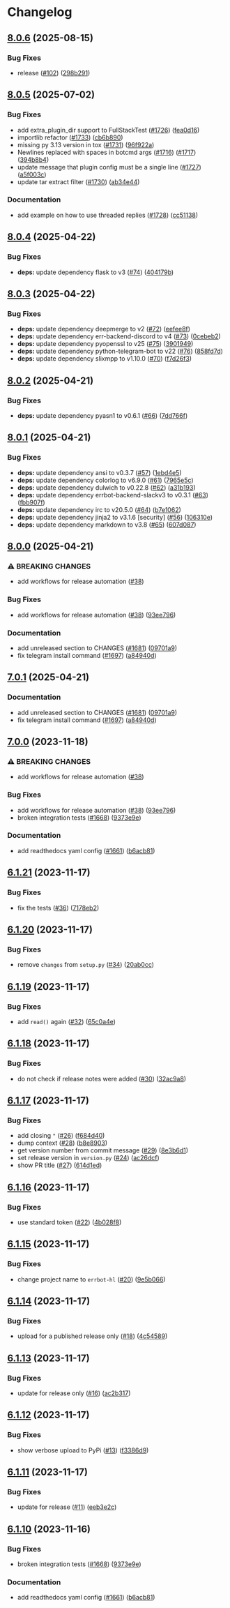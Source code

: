 # Changelog

## [8.0.6](https://github.com/Hapag-Lloyd/errbot/compare/8.0.5...8.0.6) (2025-08-15)


### Bug Fixes

* release ([#102](https://github.com/Hapag-Lloyd/errbot/issues/102)) ([298b291](https://github.com/Hapag-Lloyd/errbot/commit/298b291b27cdc833cf1df743b7ddaa6daa1576b2))

## [8.0.5](https://github.com/Hapag-Lloyd/errbot/compare/8.0.4...8.0.5) (2025-07-02)


### Bug Fixes

* add extra_plugin_dir support to FullStackTest ([#1726](https://github.com/Hapag-Lloyd/errbot/issues/1726)) ([fea0d16](https://github.com/Hapag-Lloyd/errbot/commit/fea0d1667916bf0a1d95ad8d8eafcd44b0417015))
* importlib refactor ([#1733](https://github.com/Hapag-Lloyd/errbot/issues/1733)) ([cb6b890](https://github.com/Hapag-Lloyd/errbot/commit/cb6b89051dc60b0452b6914d24d6fec5408573a0))
* missing py 3.13 version in tox ([#1731](https://github.com/Hapag-Lloyd/errbot/issues/1731)) ([96f922a](https://github.com/Hapag-Lloyd/errbot/commit/96f922a41b6444924ade012ab4b1a3aabd1b06b1))
* Newlines replaced with spaces in botcmd args ([#1716](https://github.com/Hapag-Lloyd/errbot/issues/1716)) ([#1717](https://github.com/Hapag-Lloyd/errbot/issues/1717)) ([394b8b4](https://github.com/Hapag-Lloyd/errbot/commit/394b8b4b2d40937d1840e49a15e7f9a6e8734d34))
* update message that plugin config must be a single line ([#1727](https://github.com/Hapag-Lloyd/errbot/issues/1727)) ([a5f003c](https://github.com/Hapag-Lloyd/errbot/commit/a5f003c1906f9515edd039fdc0513fc6995f72cd))
* update tar extract filter ([#1730](https://github.com/Hapag-Lloyd/errbot/issues/1730)) ([ab34e44](https://github.com/Hapag-Lloyd/errbot/commit/ab34e44aab10585263f807202d51750cf6283945))


### Documentation

* add example on how to use threaded replies ([#1728](https://github.com/Hapag-Lloyd/errbot/issues/1728)) ([cc51138](https://github.com/Hapag-Lloyd/errbot/commit/cc51138cd29daa19559fa8c436e1d247fe1cb20d))

## [8.0.4](https://github.com/Hapag-Lloyd/errbot/compare/8.0.3...8.0.4) (2025-04-22)


### Bug Fixes

* **deps:** update dependency flask to v3 ([#74](https://github.com/Hapag-Lloyd/errbot/issues/74)) ([404179b](https://github.com/Hapag-Lloyd/errbot/commit/404179baf8073ec0dc09522574f3795036ecb0ce))

## [8.0.3](https://github.com/Hapag-Lloyd/errbot/compare/8.0.2...8.0.3) (2025-04-22)


### Bug Fixes

* **deps:** update dependency deepmerge to v2 ([#72](https://github.com/Hapag-Lloyd/errbot/issues/72)) ([eefee8f](https://github.com/Hapag-Lloyd/errbot/commit/eefee8fcc12c7c1a6b20455db77993986b14003c))
* **deps:** update dependency err-backend-discord to v4 ([#73](https://github.com/Hapag-Lloyd/errbot/issues/73)) ([0cebeb2](https://github.com/Hapag-Lloyd/errbot/commit/0cebeb2b3756cf631f8f510d231076dd18efe840))
* **deps:** update dependency pyopenssl to v25 ([#75](https://github.com/Hapag-Lloyd/errbot/issues/75)) ([3901949](https://github.com/Hapag-Lloyd/errbot/commit/3901949de22d340b56da4e225098b8ea354cbff7))
* **deps:** update dependency python-telegram-bot to v22 ([#76](https://github.com/Hapag-Lloyd/errbot/issues/76)) ([858fd7d](https://github.com/Hapag-Lloyd/errbot/commit/858fd7d4bf574c9b5ba2b3de38633803876c818b))
* **deps:** update dependency slixmpp to v1.10.0 ([#70](https://github.com/Hapag-Lloyd/errbot/issues/70)) ([f7d26f3](https://github.com/Hapag-Lloyd/errbot/commit/f7d26f34ee6f5df17d5071a34e20f23f42a65ce7))

## [8.0.2](https://github.com/Hapag-Lloyd/errbot/compare/8.0.1...8.0.2) (2025-04-21)


### Bug Fixes

* **deps:** update dependency pyasn1 to v0.6.1 ([#66](https://github.com/Hapag-Lloyd/errbot/issues/66)) ([7dd766f](https://github.com/Hapag-Lloyd/errbot/commit/7dd766fbff2c58b3f8f3b46f892c8179a1898378))

## [8.0.1](https://github.com/Hapag-Lloyd/errbot/compare/8.0.0...8.0.1) (2025-04-21)


### Bug Fixes

* **deps:** update dependency ansi to v0.3.7 ([#57](https://github.com/Hapag-Lloyd/errbot/issues/57)) ([1ebd4e5](https://github.com/Hapag-Lloyd/errbot/commit/1ebd4e5c2e0ae70378bb5cabe73a2cc69d339491))
* **deps:** update dependency colorlog to v6.9.0 ([#61](https://github.com/Hapag-Lloyd/errbot/issues/61)) ([7965e5c](https://github.com/Hapag-Lloyd/errbot/commit/7965e5c80f80a273a3bbf41fb142f0a8dbbb8447))
* **deps:** update dependency dulwich to v0.22.8 ([#62](https://github.com/Hapag-Lloyd/errbot/issues/62)) ([a31b193](https://github.com/Hapag-Lloyd/errbot/commit/a31b193a190aac99a45ffecef3bf9ed9e2748b50))
* **deps:** update dependency errbot-backend-slackv3 to v0.3.1 ([#63](https://github.com/Hapag-Lloyd/errbot/issues/63)) ([fbb907f](https://github.com/Hapag-Lloyd/errbot/commit/fbb907f08494b7ad296d3874f82dcce1c0742515))
* **deps:** update dependency irc to v20.5.0 ([#64](https://github.com/Hapag-Lloyd/errbot/issues/64)) ([b7e1062](https://github.com/Hapag-Lloyd/errbot/commit/b7e10621cc6827f654c18017a7b8432b7e0c7283))
* **deps:** update dependency jinja2 to v3.1.6 [security] ([#56](https://github.com/Hapag-Lloyd/errbot/issues/56)) ([106310e](https://github.com/Hapag-Lloyd/errbot/commit/106310ec91a4924b912488f591c08183b3876929))
* **deps:** update dependency markdown to v3.8 ([#65](https://github.com/Hapag-Lloyd/errbot/issues/65)) ([607d087](https://github.com/Hapag-Lloyd/errbot/commit/607d087e0b4c4050d9a84ab4aa7d211d1fe7994e))

## [8.0.0](https://github.com/Hapag-Lloyd/errbot/compare/v7.0.1...8.0.0) (2025-04-21)


### ⚠ BREAKING CHANGES

* add workflows for release automation ([#38](https://github.com/Hapag-Lloyd/errbot/issues/38))

### Bug Fixes

* add workflows for release automation ([#38](https://github.com/Hapag-Lloyd/errbot/issues/38)) ([93ee796](https://github.com/Hapag-Lloyd/errbot/commit/93ee796431a0297cf66d97d290c5b8dbb19fed48))


### Documentation

* add unreleased section to CHANGES ([#1681](https://github.com/Hapag-Lloyd/errbot/issues/1681)) ([09701a9](https://github.com/Hapag-Lloyd/errbot/commit/09701a9bfef3292a9f1001339e1cd7360d96d046))
* fix telegram install command ([#1697](https://github.com/Hapag-Lloyd/errbot/issues/1697)) ([a84940d](https://github.com/Hapag-Lloyd/errbot/commit/a84940d819bb50ec4d7ed06b5db5bbe383a82971))

## [7.0.1](https://github.com/Hapag-Lloyd/errbot/compare/7.0.0...7.0.1) (2025-04-21)


### Documentation

* add unreleased section to CHANGES ([#1681](https://github.com/Hapag-Lloyd/errbot/issues/1681)) ([09701a9](https://github.com/Hapag-Lloyd/errbot/commit/09701a9bfef3292a9f1001339e1cd7360d96d046))
* fix telegram install command ([#1697](https://github.com/Hapag-Lloyd/errbot/issues/1697)) ([a84940d](https://github.com/Hapag-Lloyd/errbot/commit/a84940d819bb50ec4d7ed06b5db5bbe383a82971))

## [7.0.0](https://github.com/Hapag-Lloyd/errbot/compare/6.1.9...7.0.0) (2023-11-18)


### ⚠ BREAKING CHANGES

* add workflows for release automation ([#38](https://github.com/Hapag-Lloyd/errbot/issues/38))

### Bug Fixes

* add workflows for release automation ([#38](https://github.com/Hapag-Lloyd/errbot/issues/38)) ([93ee796](https://github.com/Hapag-Lloyd/errbot/commit/93ee796431a0297cf66d97d290c5b8dbb19fed48))
* broken integration tests ([#1668](https://github.com/Hapag-Lloyd/errbot/issues/1668)) ([9373e9e](https://github.com/Hapag-Lloyd/errbot/commit/9373e9ebc7b0b8c2ad17c5ccb5a38f08692068ad))


### Documentation

* add readthedocs yaml config ([#1661](https://github.com/Hapag-Lloyd/errbot/issues/1661)) ([b6acb81](https://github.com/Hapag-Lloyd/errbot/commit/b6acb8150265a614c32248b758a822261b9fea57))

## [6.1.21](https://github.com/Hapag-Lloyd/errbot/compare/6.1.20...6.1.21) (2023-11-17)


### Bug Fixes

* fix the tests ([#36](https://github.com/Hapag-Lloyd/errbot/issues/36)) ([7178eb2](https://github.com/Hapag-Lloyd/errbot/commit/7178eb2fa38e40ddac2648fe3a10280fbaccb641))

## [6.1.20](https://github.com/Hapag-Lloyd/errbot/compare/6.1.19...6.1.20) (2023-11-17)


### Bug Fixes

* remove `changes` from `setup.py` ([#34](https://github.com/Hapag-Lloyd/errbot/issues/34)) ([20ab0cc](https://github.com/Hapag-Lloyd/errbot/commit/20ab0cca141f9ad3016f94b1fd3770effe029626))

## [6.1.19](https://github.com/Hapag-Lloyd/errbot/compare/6.1.18...6.1.19) (2023-11-17)


### Bug Fixes

* add `read()` again ([#32](https://github.com/Hapag-Lloyd/errbot/issues/32)) ([65c0a4e](https://github.com/Hapag-Lloyd/errbot/commit/65c0a4eb067db3ce6e25cb51baa5c2cb2c50bbf2))

## [6.1.18](https://github.com/Hapag-Lloyd/errbot/compare/6.1.17...6.1.18) (2023-11-17)


### Bug Fixes

* do not check if release notes were added ([#30](https://github.com/Hapag-Lloyd/errbot/issues/30)) ([32ac9a8](https://github.com/Hapag-Lloyd/errbot/commit/32ac9a8997263ef2a60f160b5112d7ff75855905))

## [6.1.17](https://github.com/Hapag-Lloyd/errbot/compare/6.1.16...6.1.17) (2023-11-17)


### Bug Fixes

* add closing `"` ([#26](https://github.com/Hapag-Lloyd/errbot/issues/26)) ([f684d40](https://github.com/Hapag-Lloyd/errbot/commit/f684d400250d5a8c0be83bf88a8ed68cf13194db))
* dump context ([#28](https://github.com/Hapag-Lloyd/errbot/issues/28)) ([b8e8903](https://github.com/Hapag-Lloyd/errbot/commit/b8e8903733b12cbe648d8c2004d66730338e8ed6))
* get version number from commit message ([#29](https://github.com/Hapag-Lloyd/errbot/issues/29)) ([8e3b6d1](https://github.com/Hapag-Lloyd/errbot/commit/8e3b6d189c402ab47d8ee8d70ba6a3848f9016c1))
* set release version in `version.py` ([#24](https://github.com/Hapag-Lloyd/errbot/issues/24)) ([ac26dcf](https://github.com/Hapag-Lloyd/errbot/commit/ac26dcf61f78ff2f87b5c8bcf70b911810cfb999))
* show PR title ([#27](https://github.com/Hapag-Lloyd/errbot/issues/27)) ([614d1ed](https://github.com/Hapag-Lloyd/errbot/commit/614d1ed92e10703ce2f38d47ca36eb2d285231f7))

## [6.1.16](https://github.com/Hapag-Lloyd/errbot/compare/6.1.15...6.1.16) (2023-11-17)


### Bug Fixes

* use standard token ([#22](https://github.com/Hapag-Lloyd/errbot/issues/22)) ([4b028f8](https://github.com/Hapag-Lloyd/errbot/commit/4b028f81cc4b35c421732a22fe61b47d799a71bd))

## [6.1.15](https://github.com/Hapag-Lloyd/errbot/compare/6.1.14...6.1.15) (2023-11-17)


### Bug Fixes

* change project name to `errbot-hl` ([#20](https://github.com/Hapag-Lloyd/errbot/issues/20)) ([9e5b066](https://github.com/Hapag-Lloyd/errbot/commit/9e5b0664c2e624e09ccbe0bfb9e7c791623206d5))

## [6.1.14](https://github.com/Hapag-Lloyd/errbot/compare/6.1.13...6.1.14) (2023-11-17)


### Bug Fixes

* upload for a published release only ([#18](https://github.com/Hapag-Lloyd/errbot/issues/18)) ([4c54589](https://github.com/Hapag-Lloyd/errbot/commit/4c545893005aebb3208d5f72823e7a8a31dd50a5))

## [6.1.13](https://github.com/Hapag-Lloyd/errbot/compare/6.1.12...6.1.13) (2023-11-17)


### Bug Fixes

* update for release only ([#16](https://github.com/Hapag-Lloyd/errbot/issues/16)) ([ac2b317](https://github.com/Hapag-Lloyd/errbot/commit/ac2b31748bb6acb06cec9ead5e7de79ecdc06413))

## [6.1.12](https://github.com/Hapag-Lloyd/errbot/compare/6.1.11...6.1.12) (2023-11-17)


### Bug Fixes

* show verbose upload to PyPi ([#13](https://github.com/Hapag-Lloyd/errbot/issues/13)) ([f3386d9](https://github.com/Hapag-Lloyd/errbot/commit/f3386d987d0ef7af24aedadae524078e73f4d8ae))

## [6.1.11](https://github.com/Hapag-Lloyd/errbot/compare/6.1.10...6.1.11) (2023-11-17)


### Bug Fixes

* update for release ([#11](https://github.com/Hapag-Lloyd/errbot/issues/11)) ([eeb3e2c](https://github.com/Hapag-Lloyd/errbot/commit/eeb3e2ceb4ebccea2e6e9b664e72bf78fbec3e01))

## [6.1.10](https://github.com/Hapag-Lloyd/errbot/compare/6.1.9...6.1.10) (2023-11-16)


### Bug Fixes

* broken integration tests ([#1668](https://github.com/Hapag-Lloyd/errbot/issues/1668)) ([9373e9e](https://github.com/Hapag-Lloyd/errbot/commit/9373e9ebc7b0b8c2ad17c5ccb5a38f08692068ad))


### Documentation

* add readthedocs yaml config ([#1661](https://github.com/Hapag-Lloyd/errbot/issues/1661)) ([b6acb81](https://github.com/Hapag-Lloyd/errbot/commit/b6acb8150265a614c32248b758a822261b9fea57))
